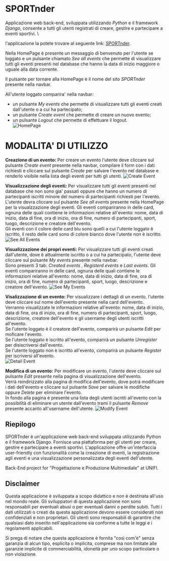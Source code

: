 # SPORTnder

Applicazione web back-end, sviluppata utilizzando _Python_ e il framework _Django_, consente a tutti gli utenti registrati di creare, gestire e partecipare a eventi sportivi. \

l'applicazione la potete trovare al seguente link: <a href="https://ppmbeems-production.up.railway.app/" target="_blank">SPORTnder</a>.  

Nella HomePage è presente un messaggio di benvenuto per l'utente se loggato e un pulsante chiamato _See all events_ che permette di visualizzare tutti gli eventi presenti nel database che hanno la data di inizio maggiore o uguale alla data corrente.

Il pulsante per tornare alla HomePage è il nome del sito _SPORTnder_ presente nella navbar.

All'utente loggato comparira' nella navbar: 
- un pulsante _My events_ che permette di visualizzare tutti gli eventi creati dall'utente o a cui ha partecipato;
- un pulsante _Create event_ che permette di creare un nuovo evento;
- un pulsante _Logout_ che permette di effettuare il logout. \
![HomePage](Images4RM/homepageImage.png)


# MODALITA' DI UTILIZZO

__Creazione di un evento:__
Per creare un evento l'utente deve cliccare sul pulsante _Create event_ presente nella navbar, compilare il form con i dati richiesti e cliccare sul pulsante _Create_ per salvare l'evento nel database e renderlo visibile nella lista degli eventi per tutti gli utenti.
![Create Event](Images4RM/createEvent.png)

__Visualizzazione degli eventi:__
Per visualizzare tutti gli eventi presenti nel database che non sono gia' passati oppure che hanno un numero di partecipanti iscritti minore del numero di partecipanti richiesti per l'evento. \
L'utente devra cliccare sul pulsante _See all events_ presente nella HomePage per la visualzzazione degli eventi.
Gli eventi compariranno in delle card, ognuna delle quali contiene le informazioni relative all'evento: nome, data di inizio, data di fine, ora di inizio, ora di fine, numero di partecipanti, sport, luogo, descrizione e creatore dell'evento. \
Gli eventi con il colore delle card blu sono quelli a cui l'utente loggato è iscritto, il resto delle card sono di colore bianco dove l'utente non è iscritto. 
![See All Events](Images4RM/allEvents.png)


__Visualizzazione dei propri eventi:__
Per visualizzare tutti gli eventi creati dall'utente, dove è attualmente iscritto o a cui ha partecipato, l'utente deve cliccare sul pulsante _My events_ presente nella navbar. \
Sono presenti 3 tab: _Created events_ , _Registerd events_ e _Last events_.
Gli eventi compariranno in delle card, ognuna delle quali contiene le informazioni relative all'evento: nome, data di inizio, data di fine, ora di inizio, ora di fine, numero di partecipanti, sport, luogo, descrizione e creatore dell'evento. 
![See My Events](Images4RM/myEvents.png)

__Visalizzazione di un evento:__
Per visualizzare i dettagli di un evento, l'utente deve cliccare sul nome dell'evento presente nella card dell'evento. \
Verranno visualizzate le informazioni relative all'evento: nome, data di inizio, data di fine, ora di inizio, ora di fine, numero di partecipanti, sport, luogo, descrizione, creatore dell'evento e gli username degli utenti iscritti all'evento. \
Se l'utente loggato è il creatore dell'evento, comparirà un pulsante _Edit_ per moficare l'evento. \
Se l'utente loggato è iscritto all'evento, comparirà un pulsante _Unregister_ per disiscriversi dall'evento. \
Se l'utente loggato non è iscritto all'evento, comparirà un pulsante _Register_ per iscriversi all'evento. \
![Detail Event](Images4RM/detailEvent.png)

__Modifica di un evento:__
Per modificare un evento, l'utente deve cliccare sul pulsante _Edit_ presente nella pagina di visualizzazione dell'evento. \
Verrà reindirizzato alla pagina di modifica dell'evento, dove potrà modificare i dati dell'evento e cliccare sul pulsante _Save_ per salvare le modifiche oppure _Delete_ per eliminare l'evento. \
In fondo alla pagina è presente una lista degli utenti iscritti all'evento con la possibilità di eliminare un utente dall'evento trami il pulsante _Remove_ presente accanto all'username dell'utente. 
![Modify Event](Images4RM/modifyEvent.png)



## Riepilogo

SPORTnder è un'applicazione web back-end sviluppata utilizzando Python e il framework Django. Fornisce una piattaforma per gli utenti per creare, gestire e partecipare a eventi sportivi. L'applicazione offre un'interfaccia user-friendly con funzionalità come la creazione di eventi, la registrazione agli eventi e una visualizzazione personalizzata degli eventi dell'utente.

Back-End project for "Progettazione e Produzione Multimediale" at UNIFI.

## Disclaimer

Questa applicazione è sviluppata a scopo didattico e non è destinata all'uso nel mondo reale. Gli sviluppatori di questa applicazione non sono responsabili per eventuali abusi o per eventuali danni o perdite subiti. Tutti i dati utilizzati o creati da questa applicazione devono essere considerati non confidenziali e non proprietari. Gli utenti sono responsabili di garantire che qualsiasi dato inserito nell'applicazione sia conforme a tutte le leggi e i regolamenti applicabili.

Si prega di notare che questa applicazione è fornita "così com'è" senza garanzia di alcun tipo, esplicita o implicita, comprese ma non limitate alle garanzie implicite di commerciabilità, idoneità per uno scopo particolare o non violazione.

